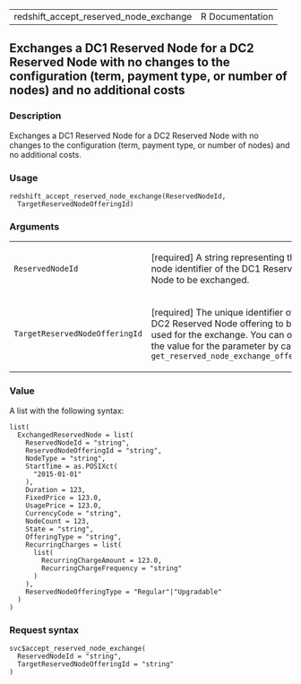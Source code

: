 <table style="width: 100%;">
<tbody>
<tr class="odd">
<td>redshift_accept_reserved_node_exchange</td>
<td style="text-align: right;">R Documentation</td>
</tr>
</tbody>
</table>

## Exchanges a DC1 Reserved Node for a DC2 Reserved Node with no changes to the configuration (term, payment type, or number of nodes) and no additional costs

### Description

Exchanges a DC1 Reserved Node for a DC2 Reserved Node with no changes to
the configuration (term, payment type, or number of nodes) and no
additional costs.

### Usage

    redshift_accept_reserved_node_exchange(ReservedNodeId,
      TargetReservedNodeOfferingId)

### Arguments

<table>
<colgroup>
<col style="width: 35%" />
<col style="width: 65%" />
</colgroup>
<tbody>
<tr class="odd">
<td><code
id="redshift_accept_reserved_node_exchange_:_ReservedNodeId">ReservedNodeId</code></td>
<td><p>[required] A string representing the node identifier of the DC1
Reserved Node to be exchanged.</p></td>
</tr>
<tr class="even">
<td><code
id="redshift_accept_reserved_node_exchange_:_TargetReservedNodeOfferingId">TargetReservedNodeOfferingId</code></td>
<td><p>[required] The unique identifier of the DC2 Reserved Node
offering to be used for the exchange. You can obtain the value for the
parameter by calling
<code>get_reserved_node_exchange_offerings</code></p></td>
</tr>
</tbody>
</table>

### Value

A list with the following syntax:

    list(
      ExchangedReservedNode = list(
        ReservedNodeId = "string",
        ReservedNodeOfferingId = "string",
        NodeType = "string",
        StartTime = as.POSIXct(
          "2015-01-01"
        ),
        Duration = 123,
        FixedPrice = 123.0,
        UsagePrice = 123.0,
        CurrencyCode = "string",
        NodeCount = 123,
        State = "string",
        OfferingType = "string",
        RecurringCharges = list(
          list(
            RecurringChargeAmount = 123.0,
            RecurringChargeFrequency = "string"
          )
        ),
        ReservedNodeOfferingType = "Regular"|"Upgradable"
      )
    )

### Request syntax

    svc$accept_reserved_node_exchange(
      ReservedNodeId = "string",
      TargetReservedNodeOfferingId = "string"
    )
